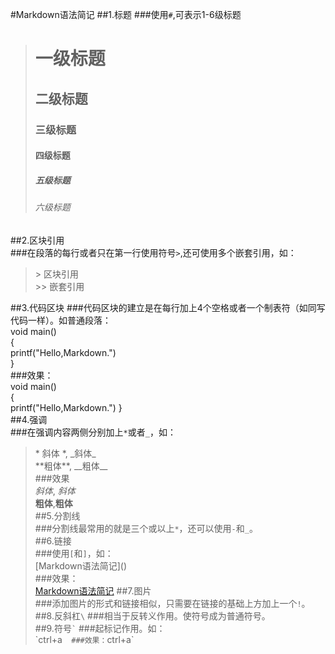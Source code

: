 #Markdown语法简记
##1.标题
###使用`#`,可表示1-6级标题  
>  # 一级标题  
>  ## 二级标题  
>  ### 三级标题  
>  #### 四级标题  
>  ##### 五级标题  
>  ###### 六级标题

##2.区块引用  
###在段落的每行或者只在第一行使用符号`>`,还可使用多个嵌套引用，如：  
>\> 区块引用  
>\>> 嵌套引用

##3.代码区块
###代码区块的建立是在每行加上4个空格或者一个制表符（如同写代码一样）。如普通段落：  
void main()  
{  
printf("Hello,Markdown.")  
}  
###效果：  
    void main()  
    {  
    	printf("Hello,Markdown.")
	}  
##4.强调  
###在强调内容两侧分别加上`*`或者`_`，如：  
> \* 斜体 \*, \_斜体\_  
> \*\*粗体\*\*, \_\_粗体\_\_  
###效果  
> *斜体*, _斜体_  
> **粗体**,__粗体__  
##5.分割线  
###分割线最常用的就是三个或以上`*`，还可以使用`-`和`_`。  
##6.链接  
###使用`[`和`]`，如：  
>\[Markdown语法简记]()  
###效果：  
>[Markdown语法简记]()
##7.图片  
###添加图片的形式和链接相似，只需要在链接的基础上方加上一个`!`。  
##8.反斜杠`\`
###相当于反转义作用。使符号成为普通符号。  
##9.符号`` ` ``
###起标记作用。如：  
>\`ctrl+a`  
###效果：
>`ctrl+a`  
 

